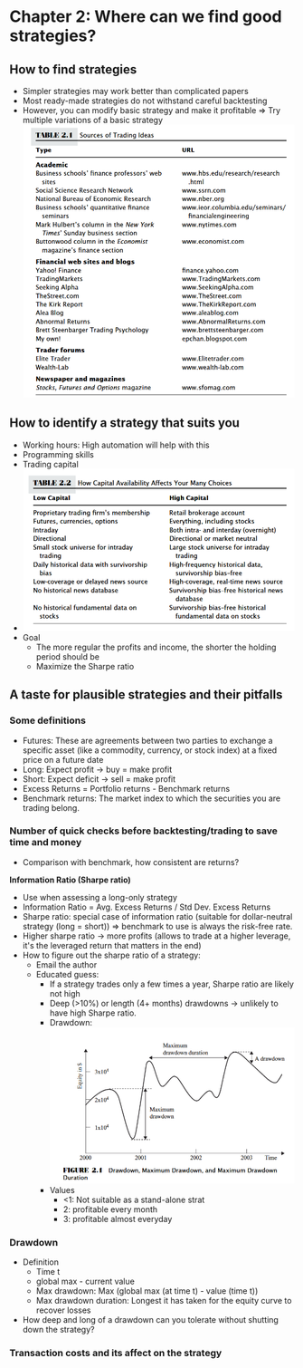 # Chapter 2: Where can we find good strategies?

## How to find strategies
- Simpler strategies may work better than complicated papers
- Most ready-made strategies do not withstand careful backtesting
- However, you can modify basic strategy and make it profitable
=> Try multiple variations of a basic strategy
![alt text](table-2-1.png)

## How to identify a strategy that suits you
- Working hours: High automation will help with this
- Programming skills
- Trading capital
- ![alt text](table-2-2.png)
- Goal
  - The more regular the profits and income, the shorter the holding period should be
  - Maximize the Sharpe ratio

## A taste for plausible strategies and their pitfalls

### Some definitions
- Futures: These are agreements between two parties to exchange a specific asset (like a commodity, currency, or stock index) at a fixed price on a future date
- Long: Expect profit -> buy = make profit
- Short: Expect deficit -> sell = make profit
- Excess Returns = Portfolio returns - Benchmark returns
- Benchmark returns: The market index to which the securities you are trading belong.

### Number of quick checks before backtesting/trading to save time and money
- Comparison with benchmark, how consistent are returns?

**Information Ratio (Sharpe ratio)**
- Use when assessing a long-only strategy
- Information Ratio = Avg. Excess Returns / Std Dev. Excess Returns
- Sharpe ratio: special case of information ratio (suitable for dollar-neutral strategy (long = short)) => benchmark to use is always the risk-free rate.
- Higher sharpe ratio -> more profits (allows to trade at a higher leverage, it's the leveraged return that matters in the end)
- How to figure out the sharpe ratio of a strategy:
  - Email the author
  - Educated guess:
    - If a strategy trades only a few times a year, Sharpe ratio are likely not high
    - Deep (>10%) or length (4+ months) drawdowns -> unlikely to have high Sharpe ratio.
    - Drawdown: ![alt text](figure-2-1.png)
    - Values
      - <1: Not suitable as a stand-alone strat
      - 2: profitable every month
      - 3: profitable almost everyday 

### Drawdown
- Definition
  - Time t
  - global max - current value
  - Max drawdown: Max (global max (at time t) - value (time t))
  - Max drawdown duration: Longest it has taken for the equity curve to recover losses
- How deep and long of a drawdown can you tolerate without shutting down the strategy?

### Transaction costs and its affect on the strategy



